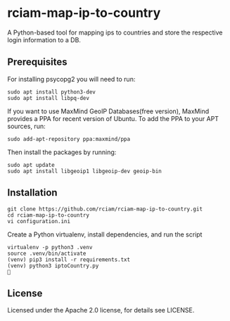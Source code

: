 # rciam-map-ip-to-country
A Python-based tool for mapping ips to countries and store the respective login information to a DB.
## Prerequisites
For installing psycopg2 you will need to run:
```
sudo apt install python3-dev
sudo apt install libpq-dev
```
If you want to use MaxMind GeoIP Databases(free version), MaxMind provides a PPA for recent version of Ubuntu. To add the PPA to your APT sources, run:
```
sudo add-apt-repository ppa:maxmind/ppa
```
Then install the packages by running:
```
sudo apt update
sudo apt install libgeoip1 libgeoip-dev geoip-bin
```

## Installation
```
git clone https://github.com/rciam/rciam-map-ip-to-country.git
cd rciam-map-ip-to-country
vi configuration.ini
```

Create a Python virtualenv, install dependencies, and run the script
```
virtualenv -p python3 .venv
source .venv/bin/activate
(venv) pip3 install -r requirements.txt
(venv) python3 iptoCountry.py
🍺
```

## License
Licensed under the Apache 2.0 license, for details see LICENSE.




